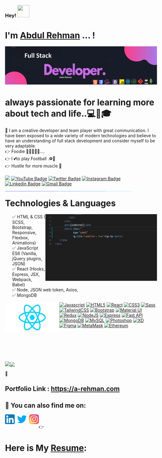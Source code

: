 


<h3> Hey! <img src="https://media.giphy.com/media/hvRJCLFzcasrR4ia7z/giphy.gif"  width="40" height="40" >  </h3> 

<h1> I'm <a href="https://muhrehman.github.io/Portfolio/">Abdul Rehman</a>  ... ! </h1>
<img  style="center" src="https://github.com/MuhRehman/MuhRehman/blob/master/Rehman-timeline.jpg">
<h1>
always passionate for learning more about tech and life..💻🙋🎓</h1> 


<div></div>

💬 I am a creative developer and team player with great communication. I have been exposed to a wide variety of modern technologies and believe to have an understanding of full stack development and consider myself to be very adaptable.<br>
👉 Foodie 🍔🍕🍗🍲🍰....<br>
👉 I 💕to play Football .⚽🏃<br>
👉 Hustle for more muscle 💪<br><br>
![](https://komarev.com/ghpvc/?username=MuhRehman)
[![YouTube Badge](https://img.shields.io/badge/-@Rehman%20Coding-c4302b?style=flat-square&labelColor=c4302b&logo=youtube&logoColor=white&link=https://www.youtube.com/channel/UCfdtMAVyfgy7xqQKSYMowIQ)](https://www.youtube.com/channel/UCfdtMAVyfgy7xqQKSYMowIQ)
[![Twitter Badge](https://img.shields.io/badge/-@Rehman_coding-1ca0f1?style=flat-square&labelColor=1ca0f1&logo=twitter&logoColor=white&link=https://twitter.com/Rehman_coding)](https://twitter.com/Rehman_coding)
[![Instagram Badge](https://img.shields.io/badge/-@Rehman_Coding-F44747?style=flat-square&labelColor=F44747&logo=instagram&logoColor=white&link=https://instagram.com/rehman_coding)](https://instagram.com/rehman_coding) 
[![Linkedin Badge](https://img.shields.io/badge/-AbdulRehman-blue?style=flat-square&logo=Linkedin&logoColor=white&link=https://www.linkedin.com/in/abdul-rehman-✔-8611505b/)](https://www.linkedin.com/in/abdul-rehman-✔-8611505b/)
[![Gmail Badge](https://img.shields.io/badge/-abdulrehman1@aol.com-c14438?style=flat-square&logo=Gmail&logoColor=white&link=mailto:abdulrehman1@aol.com)](mailto:abdulrehman1@aol.com)

<img align="right" alt="GIF" src="https://github.com/MuhRehman/MuhRehman/blob/master/horizontal-divider-gradient.gif" />
<h1>Technologies & Languages</h1>
<ul>
 <img align="right" alt="GIF" src="https://github.com/MuhRehman/MuhRehman/blob/master/coding.gif" width="370" height="220" />
✅ HTML & CSS ( SCSS, Bootstrap, Responsive, Flexbox, Animations)<br>
✅ JavaScript ES6 (Vanilla, jQuery plugins, JSON)<br>
✅ React (Hooks, Express, JSX, Webpack, Babel)<br>
✅ Node, JSON web token, Axios,<br>
✅ MongoDB  <br>



</ul>

 <img align="left" alt="GIF" src="https://github.com/MuhRehman/MuhRehman/blob/master/react-animation-logo2.gif" width="180" height="100" />

<p align="left">
<a href="https://developer.mozilla.org/en-US/docs/Web/JavaScript" target="_blank" rel="noreferrer"><img src="https://raw.githubusercontent.com/danielcranney/readme-generator/main/public/icons/skills/javascript-colored.svg" width="36" height="36" alt="Javascript" /></a>
<a href="https://developer.mozilla.org/en-US/docs/Glossary/HTML5" target="_blank" rel="noreferrer"><img src="https://raw.githubusercontent.com/danielcranney/readme-generator/main/public/icons/skills/html5-colored.svg" width="36" height="36" alt="HTML5" /></a>
<a href="https://reactjs.org/" target="_blank" rel="noreferrer"><img src="https://raw.githubusercontent.com/danielcranney/readme-generator/main/public/icons/skills/react-colored.svg" width="36" height="36" alt="React" /></a>
<a href="https://www.w3.org/TR/CSS/#css" target="_blank" rel="noreferrer"><img src="https://raw.githubusercontent.com/danielcranney/readme-generator/main/public/icons/skills/css3-colored.svg" width="36" height="36" alt="CSS3" /></a>
<a href="https://sass-lang.com/" target="_blank" rel="noreferrer"><img src="https://raw.githubusercontent.com/danielcranney/readme-generator/main/public/icons/skills/sass-colored.svg" width="36" height="36" alt="Sass" /></a>
<a href="https://tailwindcss.com/" target="_blank" rel="noreferrer"><img src="https://raw.githubusercontent.com/danielcranney/readme-generator/main/public/icons/skills/tailwindcss-colored.svg" width="36" height="36" alt="TailwindCSS" /></a>
<a href="https://getbootstrap.com/" target="_blank" rel="noreferrer"><img src="https://raw.githubusercontent.com/danielcranney/readme-generator/main/public/icons/skills/bootstrap-colored.svg" width="36" height="36" alt="Bootstrap" /></a>
<a href="https://mui.com/" target="_blank" rel="noreferrer"><img src="https://raw.githubusercontent.com/danielcranney/readme-generator/main/public/icons/skills/materialui-colored.svg" width="36" height="36" alt="Material UI" /></a>
<a href="https://redux.js.org/" target="_blank" rel="noreferrer"><img src="https://raw.githubusercontent.com/danielcranney/readme-generator/main/public/icons/skills/redux-colored.svg" width="36" height="36" alt="Redux" /></a>
<a href="https://nodejs.org/en/" target="_blank" rel="noreferrer"><img src="https://raw.githubusercontent.com/danielcranney/readme-generator/main/public/icons/skills/nodejs-colored.svg" width="36" height="36" alt="NodeJS" /></a>
<a href="https://expressjs.com/" target="_blank" rel="noreferrer"><img src="https://raw.githubusercontent.com/danielcranney/readme-generator/main/public/icons/skills/express-colored.svg" width="36" height="36" alt="Express" /></a>
<a href="https://fastapi.tiangolo.com/" target="_blank" rel="noreferrer"><img src="https://raw.githubusercontent.com/danielcranney/readme-generator/main/public/icons/skills/fastapi-colored.svg" width="36" height="36" alt="Fast API" /></a>
<a href="https://www.mongodb.com/" target="_blank" rel="noreferrer"><img src="https://raw.githubusercontent.com/danielcranney/readme-generator/main/public/icons/skills/mongodb-colored.svg" width="36" height="36" alt="MongoDB" /></a>
<a href="https://www.mysql.com/" target="_blank" rel="noreferrer"><img src="https://raw.githubusercontent.com/danielcranney/readme-generator/main/public/icons/skills/mysql-colored.svg" width="36" height="36" alt="MySQL" /></a>
<a href="https://www.adobe.com/uk/products/photoshop.html" target="_blank" rel="noreferrer"><img src="https://raw.githubusercontent.com/danielcranney/readme-generator/main/public/icons/skills/photoshop-colored.svg" width="36" height="36" alt="Photoshop" /></a>
<a href="https://www.adobe.com/uk/products/xd.html" target="_blank" rel="noreferrer"><img src="https://raw.githubusercontent.com/danielcranney/readme-generator/main/public/icons/skills/xd-colored.svg" width="36" height="36" alt="XD" /></a>
<a href="https://www.figma.com/" target="_blank" rel="noreferrer"><img src="https://raw.githubusercontent.com/danielcranney/readme-generator/main/public/icons/skills/figma-colored.svg" width="36" height="36" alt="Figma" /></a>
<a href="https://metamask.io/" target="_blank" rel="noreferrer"><img src="https://raw.githubusercontent.com/danielcranney/readme-generator/main/public/icons/skills/metamask-colored.svg" width="36" height="36" alt="MetaMask" /></a>
<a href="https://ethereum.org/en/" target="_blank" rel="noreferrer"><img src="https://raw.githubusercontent.com/danielcranney/readme-generator/main/public/icons/skills/ethereum-colored.svg" width="36" height="36" alt="Ethereum" /></a>
</p>


<img width="232px"   />

<br><br><br>

<img align="left" src="https://github-readme-stats.vercel.app/api?username=MuhRehman" />
<img align="center" src="https://github-readme-stats.vercel.app/api/top-langs/?username=MuhRehman" />



🔗  <h2> Portfolio Link : https://a-rehman.com</h2>

<h2>📩   You can also find me on:   </h2>




[<img align="left"  alt="Rehman linkedin" width="32px" src="https://github.com/MuhRehman/MuhRehman/blob/master/linkedin-icon.png" />](https://www.linkedin.com/in/abdul-rehman-%E2%9C%94-8611505b/)

[<img align="left" style="margin: 0 0.5rem;"  alt="Rehman twitter" width="32px" src="https://github.com/MuhRehman/MuhRehman/blob/master/twitter-icon.png" />](https://twitter.com/paki_jan)

[<img align="left" alt="Rehman instagram" width="32px" src="https://github.com/MuhRehman/MuhRehman/blob/master/instagram-icon.png" />](https://www.instagram.com/rehman_coding/)
<br>



👉 <h1>Here is My  <a href="https://a-rehman.com/resume">Resume</a>:</h1>

